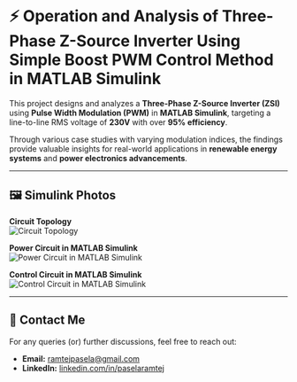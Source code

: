 # ⚡ Operation and Analysis of Three-Phase Z-Source Inverter Using Simple Boost PWM Control Method in MATLAB Simulink  

This project designs and analyzes a **Three-Phase Z-Source Inverter (ZSI)** using **Pulse Width Modulation (PWM)** in **MATLAB Simulink**, targeting a line-to-line RMS voltage of **230V** with over **95% efficiency**.  

Through various case studies with varying modulation indices, the findings provide valuable insights for real-world applications in **renewable energy systems** and **power electronics advancements**.  

---

## 🖼️ **Simulink Photos**  

**Circuit Topology**  
![Circuit Topology](https://github.com/user-attachments/assets/269810e7-b1ae-4333-95c7-367031e08e7c)  

**Power Circuit in MATLAB Simulink**  
![Power Circuit in MATLAB Simulink](https://github.com/user-attachments/assets/bb710003-6a12-432d-b632-b9201a2b321b)  

**Control Circuit in MATLAB Simulink**  
![Control Circuit in MATLAB Simulink](https://github.com/user-attachments/assets/2592eef8-cc3f-4ff8-bfaf-fe37303d75b1)  

---

## 📧 **Contact Me**  

For any queries (or) further discussions, feel free to reach out:

- **Email:** [ramtejpasela@gmail.com](mailto:ramtejpasela@gmail.com)  
- **LinkedIn:** [linkedin.com/in/paselaramtej](https://www.linkedin.com/in/paselaramtej)  
